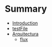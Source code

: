 # Summary

* [Introduction](README.md)
* [testFile](testfile.md)
* [Arquitectura](flux.md)
   * [flux](flux_arch.md)

